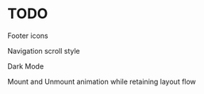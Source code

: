 # TODO

Footer icons

Navigation scroll style

Dark Mode

Mount and Unmount animation while retaining layout flow
